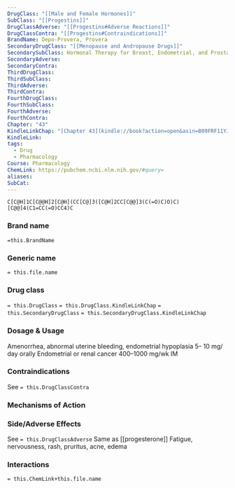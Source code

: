 ```yaml
---
DrugClass: "[[Male and Female Hormones]]"
SubClass: "[[Progestins]]"
DrugClassAdverse: "[[Progestins#Adverse Reactions]]"
DrugClassContra: "[[Progestins#Contraindications]]"
BrandName: Depo-Provera, Provera
SecondaryDrugClass: "[[Menopause and Andropause Drugs]]"
SecondarySubClass: Hormonal Therapy for Breast, Endometrial, and Prostate Cancer
SecondaryAdverse: 
SecondaryContra: 
ThirdDrugClass: 
ThirdSubClass: 
ThirdAdverse: 
ThirdContra: 
FourthDrugClass: 
FourthSubClass: 
FourthAdverse: 
FourthContra: 
Chapter: "43"
KindleLinkChap: "[Chapter 43](kindle://book?action=open&asin=B09FRF11YJ&location=25016)"
KindleLink: 
tags:
  - Drug
  - Pharmacology
Course: Pharmacology
ChemLink: https://pubchem.ncbi.nlm.nih.gov/#query=
aliases: 
SubCat:
---
```

```smiles
C[C@H]1C[C@@H]2[C@H](CC[C@]3([C@H]2CC[C@@]3(C(=O)C)O)C)[C@@]4(C1=CC(=O)CC4)C
```

### Brand name
`=this.BrandName`

### Generic name
`= this.file.name`

### Drug class 
`= this.DrugClass`
	`= this.DrugClass.KindleLinkChap`
`= this.SecondaryDrugClass`
	`= this.SecondaryDrugClass.KindleLinkChap`

### Dosage & Usage
Amenorrhea, abnormal uterine bleeding, endometrial hypoplasia 
5– 10 mg/ day orally
Endometrial or renal cancer 
400–1000 mg/wk IM 

### Contraindications
See `= this.DrugClassContra`

### Mechanisms of Action


### Side/Adverse Effects
See `= this.DrugClassAdverse`
Same as [[progesterone]]
Fatigue, nervousness, rash, pruritus, acne, edema

### Interactions

`= this.ChemLink+this.file.name`

